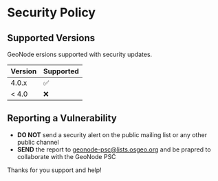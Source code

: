 # Security Policy

## Supported Versions

GeoNode ersions supported with security updates.

| Version | Supported          |
| ------- | ------------------ |
| 4.0.x   | :white_check_mark: |
| < 4.0   | :x:                |

## Reporting a Vulnerability

- **DO NOT** send a security alert on the public mailing list or any other public channel
- **SEND** the report to geonode-psc@lists.osgeo.org and be prapred to collaborate with the GeoNode PSC

Thanks for you support and help!
